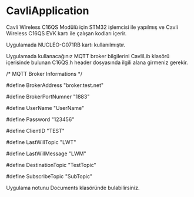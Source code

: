 # CavliApplication

Cavli Wireless C16QS Modülü için STM32 işlemcisi ile yapılmış ve Cavli Wireless C16QS EVK kartı ile çalışan kodları içerir.

Uygulamada NUCLEO-G071RB kartı kullanılmıştır. 

Uygulamada kullanacağınız MQTT broker bilgilerini CavliLib klasörü içerisinde bulunan C16QS.h header dosyasında ilgili alana girmeniz gerekir.

/* MQTT Broker Informations */

#define BrokerAddress			  "broker.test.net"

#define BrokerPortNumner		"1883"

#define UserName				    "UserName"

#define Password				    "123456"

#define ClientID				    "TEST"

#define LastWillTopic			  "LWT"

#define LastWillMessage			"LWM"

#define DestinationTopic		"TestTopic"

#define SubscribeTopic			"SubTopic"

Uygulama notunu Documents klasöründe bulabilirsiniz.
